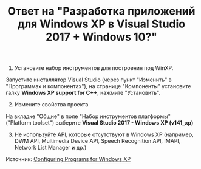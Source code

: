 ﻿---
title: "Ответ на \"Разработка приложений для Windows XP в Visual Studio 2017 + Windows 10?\""
se.owner.user_id: 240512
se.owner.display_name: "MSDN.WhiteKnight"
se.owner.link: "https://ru.stackoverflow.com/users/240512/msdn-whiteknight"
se.answer_id: 885776
se.question_id: 884624
se.post_type: answer
se.score: 1
se.is_accepted: False
---
<ol>
<li>Установите набор инструментов для построения под WinXP.</li>
</ol>

<p>Запустите инсталлятор Visual Studio (через пункт "Изменить" в "Программах и компонентах"), на странице "Компоненты" установите галку <strong>Windows XP support for C++</strong>, нажмите "Установить".</p>

<ol start="2">
<li>Измените свойства проекта</li>
</ol>

<p>На вкладке "Общие" в поле "Набор инструментов платформы" ("Platform toolset") выберите <strong>Visual Studio 2017 - Windows XP (v141_xp)</strong> </p>

<ol start="3">
<li>Не используйте API, которые отсутствуют в Windows XP (например, DWM API, Multimedia Device API, Speech Recognition API, IMAPI, Network List Manager и др.)</li>
</ol>

<p>Источник: <a href="https://docs.microsoft.com/en-us/cpp/build/configuring-programs-for-windows-xp?view=vs-2017" rel="nofollow noreferrer">Configuring Programs for Windows XP</a></p>

